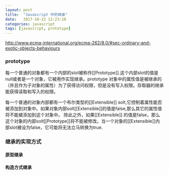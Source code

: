```yaml
---
layout: post
title:  "Javascript 中的继承"
date:   2017-10-22 12:23:10
categories: javascript
tags: [javascript, prototype]
---
```


http://www.ecma-international.org/ecma-262/8.0/#sec-ordinary-and-exotic-objects-behaviours

### prototype

每一个普通的对象都有一个内部的slot被称作[[Prototype]].这个内部slot的值是null或者是一个对象，它被用作实现继承。prototype 对象中的属性值是被继承的（并且作为子对象的属性）为了获得访问权限，但是没有写入权限。存取器的继承能获得读取和写入的权限。

每一个普通的对象内部都有一个布尔类型的[[Extensible]] solt,它控制着属性能否被添加到对象中。如果对象内部solt[[Extensible]]的值是false,那么其它的属性值将不能被添加到这个对象中。 除此之外，如果[[Extensible]] 的值是false，那么这个对象的内部solt[[Prototype]]将不能被修改。当一个对象的[[Extensible]]内部slot被设为false，它可能将无法立马转换为true.

### 继承的实现方式

#### 原型继承

#### 构造方式继承



